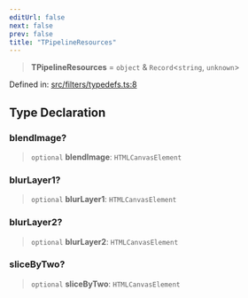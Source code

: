 ```yaml
---
editUrl: false
next: false
prev: false
title: "TPipelineResources"
---
```


> **TPipelineResources** = `object` & `Record`\<`string`, `unknown`\>

Defined in: [src/filters/typedefs.ts:8](https://github.com/fabricjs/fabric.js/blob/9a792f4b7b8031f02ec7ea4ce8c99f810e45cfec/src/filters/typedefs.ts#L8)

## Type Declaration

### blendImage?

> `optional` **blendImage**: `HTMLCanvasElement`

### blurLayer1?

> `optional` **blurLayer1**: `HTMLCanvasElement`

### blurLayer2?

> `optional` **blurLayer2**: `HTMLCanvasElement`

### sliceByTwo?

> `optional` **sliceByTwo**: `HTMLCanvasElement`

